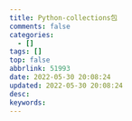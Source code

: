 ```yaml
---
title: Python-collections包
comments: false
categories:
  - []
tags: []
top: false
abbrlink: 51993
date: 2022-05-30 20:08:24
updated: 2022-05-30 20:08:24
desc:
keywords:
---
```

